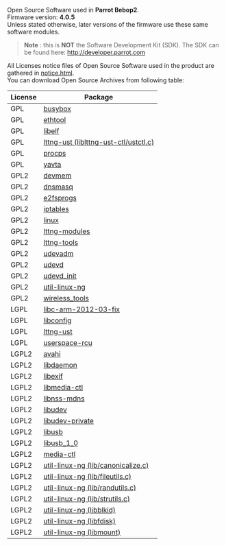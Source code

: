 Open Source Software used in **Parrot Bebop2**.  
Firmware version: **4.0.5**  
Unless stated otherwise, later versions of the firmware
use these same software modules.

>**Note** : this is **NOT** the Software Development Kit (SDK).
The SDK can be found here: http://developer.parrot.com

All Licenses notice files of Open Source Software used in the
product are gathered in [notice.html](notices/police-notice.html).  
You can download Open Source Archives from following table:

|License|Package
|---|---
|GPL|[busybox](sources/busybox-unknown)
|GPL|[ethtool](sources/ethtool-3.4.2)
|GPL|[libelf](sources/libelf-0.152)
|GPL|[lttng-ust (liblttng-ust-ctl/ustctl.c)](sources/lttng-ust-2.1.1)
|GPL|[procps](sources/procps-3.2.8)
|GPL|[yavta](sources/yavta-unknown)
|GPL2|[devmem](sources/devmem-unknown)
|GPL2|[dnsmasq](sources/dnsmasq-2.66)
|GPL2|[e2fsprogs](sources/e2fsprogs-1.42.11)
|GPL2|[iptables](sources/iptables-1.4.11.1)
|GPL2|[linux](sources/linux-3.4.11)
|GPL2|[lttng-modules](sources/lttng-modules-unknown)
|GPL2|[lttng-tools](sources/lttng-tools-2.1.1)
|GPL2|[udevadm](sources/udevadm-164)
|GPL2|[udevd](sources/udevd-164)
|GPL2|[udevd_init](sources/udevd_init-164)
|GPL2|[util-linux-ng](sources/util-linux-ng-2.26)
|GPL2|[wireless_tools](sources/wireless_tools-29)
|LGPL|[libc-arm-2012-03-fix](sources/libc-arm-2012-03-fix-unknown)
|LGPL|[libconfig](sources/libconfig-1.5)
|LGPL|[lttng-ust](sources/lttng-ust-2.1.1)
|LGPL|[userspace-rcu](sources/userspace-rcu-0.7.6)
|LGPL2|[avahi](sources/avahi-0.6.29)
|LGPL2|[libdaemon](sources/libdaemon-0.14)
|LGPL2|[libexif](sources/libexif-0.6.21)
|LGPL2|[libmedia-ctl](sources/libmedia-ctl-unknown)
|LGPL2|[libnss-mdns](sources/libnss-mdns-0.10)
|LGPL2|[libudev](sources/libudev-164)
|LGPL2|[libudev-private](sources/libudev-private-164)
|LGPL2|[libusb](sources/libusb-0.1.12)
|LGPL2|[libusb_1_0](sources/libusb_1_0-1.0.19)
|LGPL2|[media-ctl](sources/media-ctl-unknown)
|LGPL2|[util-linux-ng (lib/canonicalize.c)](sources/util-linux-ng-2.26)
|LGPL2|[util-linux-ng (lib/fileutils.c)](sources/util-linux-ng-2.26)
|LGPL2|[util-linux-ng (lib/randutils.c)](sources/util-linux-ng-2.26)
|LGPL2|[util-linux-ng (lib/strutils.c)](sources/util-linux-ng-2.26)
|LGPL2|[util-linux-ng (libblkid)](sources/util-linux-ng-2.26)
|LGPL2|[util-linux-ng (libfdisk)](sources/util-linux-ng-2.26)
|LGPL2|[util-linux-ng (libmount)](sources/util-linux-ng-2.26)
